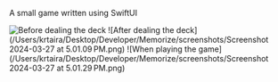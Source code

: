 A small game written using SwiftUI

![Before dealing the deck](https://github.com/krtaira006/MemorizeGame/blob/main/screenshots/Screenshot%202024-03-27%20at%205.00.36%E2%80%AFPM.png?raw=true)
![After dealing the deck](/Users/krtaira/Desktop/Developer/Memorize/screenshots/Screenshot 2024-03-27 at 5.01.09 PM.png)
![When playing the game](/Users/krtaira/Desktop/Developer/Memorize/screenshots/Screenshot 2024-03-27 at 5.01.29 PM.png)
